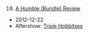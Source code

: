 18. [A Humble (Bundle) Review](https://linuxgamecast.com/2012/12/linuxgamecast-weekly-ep18-a-humble-bundle-review/)
   * 2012-12-22
   * Aftershow: [Trixie Hobbitses](https://linuxgamecast.com/2012/12/linuxgamecast-weekly-ep18-aftershow-trixie-hobbitses/)
